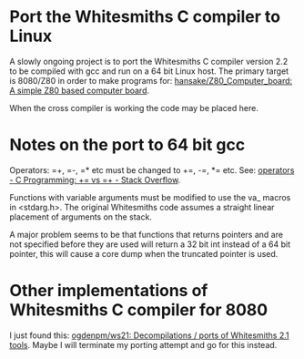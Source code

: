 # Port the Whitesmiths C compiler to Linux
A slowly ongoing project is to port the Whitesmiths C compiler version 2.2
to be compiled with gcc and run on a 64 bit Linux host.
The primary target is 8080/Z80 in order to make programs
for: [hansake/Z80_Computer_board: A simple Z80 based computer board](https://github.com/hansake/Z80_Computer_board).

When the cross compiler is working the code may be placed here.

# Notes on the port to 64 bit gcc
Operators: =+, =-, =* etc must be changed to +=, -=, *= etc.
See: [operators - C Programming: += vs =+ - Stack Overflow](https://stackoverflow.com/questions/5011924/c-programming-vs).

Functions with variable arguments must be modified to use the va_ macros in <stdarg.h>.
The original Whitesmiths code assumes a straight linear placement of arguments on the stack.

A major problem seems to be that functions that returns pointers and are not specified before they are used
will return a 32 bit int instead of a 64 bit pointer, this will cause a core dump when the truncated
pointer is used.

# Other implementations of Whitesmiths C compiler for 8080
I just found this: [ogdenpm/ws21: Decompilations / ports of Whitesmiths 2.1 tools](https://github.com/ogdenpm/ws21).
Maybe I will terminate my porting attempt and go for this instead.
